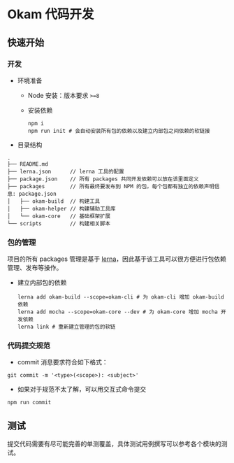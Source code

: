 # Okam 代码开发

## 快速开始

### 开发

* 环境准备

    * Node 安装：版本要求 `>=8`

    * 安装依赖

        ```shell
        npm i
        npm run init # 会自动安装所有包的依赖以及建立内部包之间依赖的软链接
        ```

* 目录结构

```
.
├── README.md
├── lerna.json      // lerna 工具的配置
├── package.json    // 所有 packages 共同开发依赖可以放在该里面定义
├── packages        // 所有最终要发布到 NPM 的包，每个包都有独立的依赖声明信息: package.json
│   ├── okam-build  // 构建工具
│   ├── okam-helper // 构建辅助工具库
│   └── okam-core   // 基础框架扩展
└── scripts         // 构建相关脚本
```

### 包的管理

项目的所有 packages 管理是基于 [lerna](https://github.com/lerna/lerna)，因此基于该工具可以很方便进行包依赖管理、发布等操作。

* 建立内部包的依赖

    ```shell
    lerna add okam-build --scope=okam-cli # 为 okam-cli 增加 okam-build 依赖
    lerna add mocha --scope=okam-core --dev # 为 okam-core 增加 mocha 开发依赖
    lerna link # 重新建立管理的包的软链
    ```

### 代码提交规范

* commit 消息要求符合如下格式：

```shell
git commit -m '<type>(<scope>): <subject>'
```

* 如果对于规范不太了解，可以用交互式命令提交

```shell
npm run commit
```

## 测试

提交代码需要有尽可能完善的单测覆盖，具体测试用例撰写可以参考各个模块的测试。

